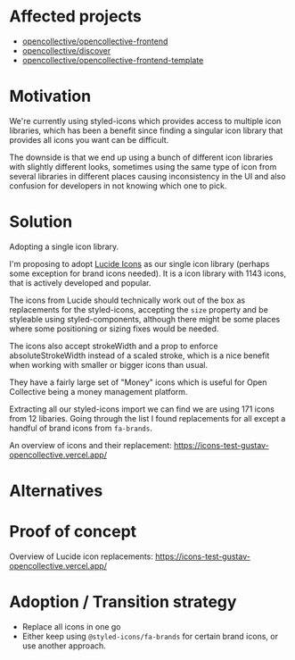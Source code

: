 # Affected projects

- [opencollective/opencollective-frontend](https://github.com/opencollective/opencollective-frontend)
- [opencollective/discover](https://github.com/opencollective/discover)
- [opencollective/opencollective-frontend-template](https://github.com/opencollective/opencollective-frontend-template)

# Motivation

We're currently using styled-icons which provides access to multiple icon libraries, which has been a benefit since finding a singular icon library that provides all icons you want can be difficult.

The downside is that we end up using a bunch of different icon libraries with slightly different looks, sometimes using the same type of icon from several libraries in different places causing inconsistency in the UI and also confusion for developers in not knowing which one to pick.

# Solution

Adopting a single icon library.

I'm proposing to adopt [Lucide Icons](https://lucide.dev/) as our single icon library (perhaps some exception for brand icons needed). It is a icon library with 1143 icons, that is actively developed and popular.

The icons from Lucide should technically work out of the box as replacements for the styled-icons, accepting the `size` property and be styleable using styled-components, although there might be some places where some positioning or sizing fixes would be needed.

The icons also accept strokeWidth and a prop to enforce absoluteStrokeWidth instead of a scaled stroke, which is a nice benefit when working with smaller or bigger icons than usual.

They have a fairly large set of "Money" icons which is useful for Open Collective being a money management platform.

Extracting all our styled-icons import we can find we are using 171 icons from 12 libaries. Going through the list I found replacements for all except a handful of brand icons from `fa-brands`.

An overview of icons and their replacement: https://icons-test-gustav-opencollective.vercel.app/

# Alternatives

<!-- What are the alternatives? What are their drawbacks? -->

# Proof of concept

Overview of Lucide icon replacements: https://icons-test-gustav-opencollective.vercel.app/

# Adoption / Transition strategy

- Replace all icons in one go
- Either keep using `@styled-icons/fa-brands` for certain brand icons, or use another approach.
